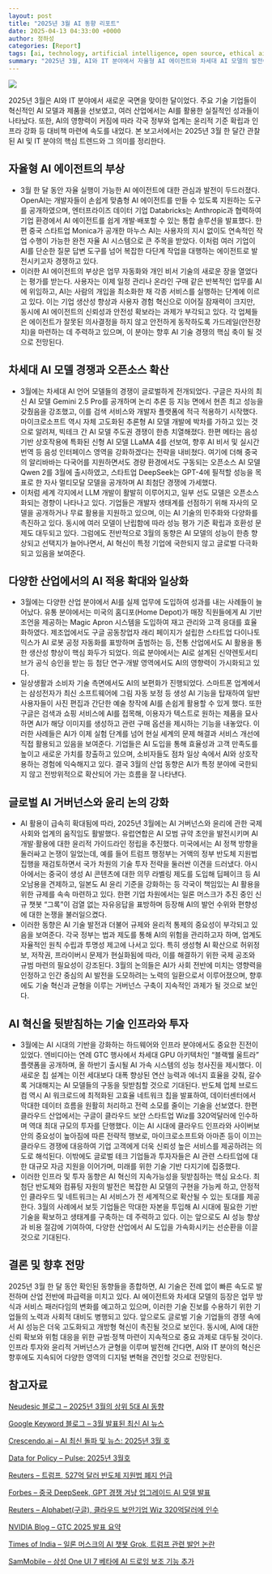 ```yaml
---
layout: post
title: "2025년 3월 AI 동향 리포트"
date: 2025-04-13 04:33:00 +0000
author: 정하성
categories: [Report]
tags: [ai, technology, artificial intelligence, open source, ethical ai, infrastructure, innovation]
summary: "2025년 3월, AI와 IT 분야에서 자율형 AI 에이전트와 차세대 AI 모델의 발전이 두드러졌습니다. 주요 기술 기업들은 혁신을 선보이며 AI의 업무 자동화와 개인 비서 기능을 강화했습니다. 이와 함께 AI에 대한 글로벌 거버넌스와 윤리적 기준 마련도 활발히 논의되었으며, 인프라 및 투자 확대를 통해 AI 혁신의 기반을 다졌습니다. AI의 확산과 더불어 규제와 윤리적 통제가 중요해지는 가운데, 기술 발전과 사회적 대비가 병행되고 있습니다."
---
```


![](https://haseong.github.io/assets/images/posts/1d44f32e7b608038a14ee86f58dcdd84.jpg)



2025년 3월은 AI와 IT 분야에서 새로운 국면을 맞이한 달이었다. 주요 기술 기업들이 혁신적인 AI 모델과 제품을 선보였고, 여러 산업에서는 AI를 활용한 실질적인 성과들이 나타났다. 또한, AI의 영향력이 커짐에 따라 각국 정부와 업계는 윤리적 기준 확립과 인프라 강화 등 대비책 마련에 속도를 내었다. 본 보고서에서는 2025년 3월 한 달간 관찰된 AI 및 IT 분야의 핵심 트렌드와 그 의미를 정리한다.

## 자율형 AI 에이전트의 부상

- 3월 한 달 동안 자율 실행이 가능한 AI 에이전트에 대한 관심과 발전이 두드러졌다. OpenAI는 개발자들이 손쉽게 맞춤형 AI 에이전트를 만들 수 있도록 지원하는 도구를 공개하였으며, 엔터프라이즈 데이터 기업 Databricks는 Anthropic과 협력하여 기업 환경에서 AI 에이전트를 쉽게 개발·배포할 수 있는 통합 솔루션을 발표했다. 한편 중국 스타트업 Monica가 공개한 마누스 AI는 사용자의 지시 없이도 연속적인 작업 수행이 가능한 완전 자율 AI 시스템으로 큰 주목을 받았다. 이처럼 여러 기업이 AI를 단순한 질문 답변 도구를 넘어 복잡한 다단계 작업을 대행하는 에이전트로 발전시키고자 경쟁하고 있다.
- 이러한 AI 에이전트의 부상은 업무 자동화와 개인 비서 기술의 새로운 장을 열었다는 평가를 받는다. 사용자는 이제 일정 관리나 온라인 구매 같은 반복적인 업무를 AI에 위임하고, AI는 사람의 개입을 최소화한 채 각종 서비스를 실행하는 단계에 이르고 있다. 이는 기업 생산성 향상과 사용자 경험 혁신으로 이어질 잠재력이 크지만, 동시에 AI 에이전트의 신뢰성과 안전성 확보라는 과제가 부각되고 있다. 각 업체들은 에이전트가 잘못된 의사결정을 하지 않고 안전하게 동작하도록 가드레일(안전장치)을 마련하는 데 주력하고 있으며, 이 분야는 향후 AI 기술 경쟁의 핵심 축이 될 것으로 전망된다.
## 차세대 AI 모델 경쟁과 오픈소스 확산

- 3월에는 차세대 AI 언어 모델들의 경쟁이 글로벌하게 전개되었다. 구글은 자사의 최신 AI 모델 Gemini 2.5 Pro를 공개하며 논리 추론 등 지능 면에서 현존 최고 성능을 갖췄음을 강조했고, 이를 검색 서비스와 개발자 플랫폼에 적극 적용하기 시작했다. 마이크로소프트 역시 자체 고도화된 추론형 AI 모델 개발에 박차를 가하고 있는 것으로 알려져, 빅테크 간 AI 모델 주도권 경쟁이 한층 치열해졌다. 한편 메타는 음성 기반 상호작용에 특화된 신형 AI 모델 LLaMA 4를 선보여, 향후 AI 비서 및 실시간 번역 등 음성 인터페이스 영역을 강화하겠다는 전략을 내비쳤다. 여기에 더해 중국의 알리바바는 다국어를 지원하면서도 경량 환경에서도 구동되는 오픈소스 AI 모델 Qwen 2를 3월에 출시하였고, 스타트업 DeepSeek는 GPT-4에 필적할 성능을 목표로 한 자사 멀티모달 모델을 공개하며 AI 최첨단 경쟁에 가세했다.
- 이처럼 세계 각지에서 LLM 개발이 활발히 이루어지고, 일부 선도 모델은 오픈소스화되는 경향이 나타나고 있다. 기업들은 개발자 생태계를 선점하기 위해 자사의 모델을 공개하거나 무료 활용을 지원하고 있으며, 이는 AI 기술의 민주화와 다양화를 촉진하고 있다. 동시에 여러 모델이 난립함에 따라 성능 평가 기준 확립과 호환성 문제도 대두되고 있다. 그럼에도 전반적으로 3월의 동향은 AI 모델의 성능이 한층 향상되고 선택지가 늘어나면서, AI 혁신이 특정 기업에 국한되지 않고 글로벌 다극화되고 있음을 보여준다.
## 다양한 산업에서의 AI 적용 확대와 일상화

- 3월에는 다양한 산업 분야에서 AI를 실제 업무에 도입하여 성과를 내는 사례들이 늘어났다. 유통 분야에서는 미국의 홈디포(Home Depot)가 매장 직원들에게 AI 기반 조언을 제공하는 Magic Apron 시스템을 도입하여 재고 관리와 고객 응대를 효율화하였다. 제조업에서도 구글 공동창업자 래리 페이지가 설립한 스타트업 다이나토믹스가 AI 로봇 공정 자동화를 표방하며 출범하는 등, 전통 산업에서도 AI 활용을 통한 생산성 향상이 핵심 화두가 되었다. 의료 분야에서는 AI로 설계된 신약렌토서티브가 공식 승인을 받는 등 첨단 연구·개발 영역에서도 AI의 영향력이 가시화되고 있다.
- 일상생활과 소비자 기술 측면에서도 AI의 보편화가 진행되었다. 스마트폰 업계에서는 삼성전자가 최신 소프트웨어에 그림 자동 보정 등 생성 AI 기능을 탑재하여 일반 사용자들이 사진 편집과 간단한 예술 창작에 AI를 손쉽게 활용할 수 있게 했다. 또한 구글은 검색과 쇼핑 서비스에 AI를 접목해, 이용자가 텍스트로 원하는 제품을 묘사하면 AI가 해당 이미지를 생성하고 관련 구매 옵션을 제시하는 기능을 내놓았다. 이러한 사례들은 AI가 이제 실험 단계를 넘어 현실 세계의 문제 해결과 서비스 개선에 직접 활용되고 있음을 보여준다. 기업들은 AI 도입을 통해 효율성과 고객 만족도를 높이고 새로운 가치를 창출하고 있으며, 소비자들도 점차 일상 속에서 AI와 상호작용하는 경험에 익숙해지고 있다. 결국 3월의 산업 동향은 AI가 특정 분야에 국한되지 않고 전방위적으로 확산되어 가는 흐름을 잘 나타낸다.
## 글로벌 AI 거버넌스와 윤리 논의 강화

- AI 활용이 급속히 확대됨에 따라, 2025년 3월에는 AI 거버넌스와 윤리에 관한 국제 사회와 업계의 움직임도 활발했다. 유럽연합은 AI 모범 규약 초안을 발전시키며 AI 개발·활용에 대한 윤리적 가이드라인 정립을 추진했다. 미국에서는 AI 정책 방향을 둘러싸고 논쟁이 일었는데, 예를 들어 트럼프 행정부는 거액의 정부 반도체 지원법 집행을 재검토하면서 국가 차원의 기술 투자 전략을 둘러싼 이견을 드러냈다. 아시아에서는 중국이 생성 AI 콘텐츠에 대한 의무 라벨링 제도를 도입해 딥페이크 등 AI 오남용을 견제하고, 일본도 AI 윤리 기준을 강화하는 등 각국이 책임있는 AI 활용을 위한 규제를 속속 마련하고 있다. 한편 기업 차원에서는 일론 머스크가 추진 중인 신규 챗봇 “그록”이 검열 없는 자유응답을 표방하며 등장해 AI의 발언 수위와 편향성에 대한 논쟁을 불러일으켰다.
- 이러한 동향은 AI 기술 발전과 더불어 규제와 윤리적 통제의 중요성이 부각되고 있음을 보여준다. 각국 정부는 법과 제도를 통해 AI의 위험을 관리하고자 하며, 업계도 자율적인 원칙 수립과 투명성 제고에 나서고 있다. 특히 생성형 AI 확산으로 허위정보, 저작권, 프라이버시 문제가 현실화됨에 따라, 이를 해결하기 위한 국제 공조와 규범 마련의 필요성이 강조된다. 3월의 논의들은 AI가 사회 전반에 미치는 영향력을 인정하고 인간 중심의 AI 발전을 도모하려는 노력의 일환으로서 이루어졌으며, 향후에도 기술 혁신과 균형을 이루는 거버넌스 구축이 지속적인 과제가 될 것으로 보인다.
## AI 혁신을 뒷받침하는 기술 인프라와 투자

- 3월에는 AI 시대의 기반을 강화하는 하드웨어와 인프라 분야에서도 중요한 진전이 있었다. 엔비디아는 연례 GTC 행사에서 차세대 GPU 아키텍처인 “블랙웰 울트라” 플랫폼을 공개하며, 올 하반기 출시될 AI 가속 시스템의 성능 청사진을 제시했다. 이 새로운 칩 설계는 이전 세대보다 대폭 향상된 연산 능력과 에너지 효율을 갖춰, 갈수록 거대해지는 AI 모델들의 구동을 뒷받침할 것으로 기대된다. 반도체 업체 브로드컴 역시 AI 워크로드에 최적화된 고효율 네트워크 칩을 발표하여, 데이터센터에서 막대한 데이터 흐름을 원활히 처리하고 전력 소모를 줄이는 기술을 선보였다. 한편 클라우드 산업에서는 구글이 클라우드 보안 스타트업 Wiz를 320억달러에 인수하며 역대 최대 규모의 투자를 단행했다. 이는 AI 시대에 클라우드 인프라와 사이버보안의 중요성이 높아짐에 따른 전략적 행보로, 마이크로소프트와 아마존 등이 이끄는 클라우드 경쟁에 대응하여 기업 고객에게 더욱 신뢰성 높은 서비스를 제공하려는 의도로 해석된다. 이밖에도 글로벌 테크 기업들과 투자자들은 AI 관련 스타트업에 대한 대규모 자금 지원을 이어가며, 미래를 위한 기술 기반 다지기에 집중했다.
- 이러한 인프라 및 투자 동향은 AI 혁신의 지속가능성을 뒷받침하는 핵심 요소다. 최첨단 반도체와 컴퓨팅 자원의 발전은 복잡한 AI 모델의 구현을 가능케 하고, 안정적인 클라우드 및 네트워크는 AI 서비스가 전 세계적으로 확산될 수 있는 토대를 제공한다. 3월의 사례에서 보듯 기업들은 막대한 자본을 투입해 AI 시대에 필요한 기반 기술을 확보하고 생태계를 구축하는 데 주력하고 있다. 이는 앞으로도 AI 성능 향상과 비용 절감에 기여하여, 다양한 산업에서 AI 도입을 가속화시키는 선순환을 이끌 것으로 기대된다.
## 결론 및 향후 전망

2025년 3월 한 달 동안 확인된 동향들을 종합하면, AI 기술은 전례 없이 빠른 속도로 발전하며 산업 전반에 파급력을 미치고 있다. AI 에이전트와 차세대 모델의 등장은 업무 방식과 서비스 패러다임의 변화를 예고하고 있으며, 이러한 기술 진보를 수용하기 위한 기업들의 노력과 사회적 대비도 병행되고 있다. 앞으로도 글로벌 기술 기업들의 경쟁 속에서 AI 성능은 더욱 고도화되고 개방형 혁신이 촉진될 것으로 보인다. 동시에, AI에 대한 신뢰 확보와 위험 대응을 위한 규범·정책 마련이 지속적으로 중요 과제로 대두될 것이다. 인프라 투자와 윤리적 거버넌스가 균형을 이루며 발전해 간다면, AI와 IT 분야의 혁신은 향후에도 지속되어 다양한 영역의 디지털 변혁을 견인할 것으로 전망된다.

## 참고자료

[Neudesic 블로그 – 2025년 3월의 상위 5대 AI 동향](https://www.neudesic.com/blog/top-5-ai-trends-march-2025/) 

[Google Keyword 블로그 – 3월 발표된 최신 AI 뉴스](https://blog.google/technology/ai/google-ai-updates-march-2025/)

[Crescendo.ai – AI 최신 돌파 및 뉴스: 2025년 3월 호](https://www.crescendo.ai/news/latest-ai-news-and-updates)

[Data for Policy – Pulse: 2025년 3월호](https://dataforpolicy.org/pulse-march-2025-issue-ais-global-crossroads-and-emerging-tech-trends/)

[Reuters – 트럼프, 527억 달러 반도체 지원법 폐지 언급](https://www.reuters.com/technology/trump-wants-kill-527-billion-semiconductor-chips-subsidy-law-2025-03-05/)

[Forbes – 중국 DeepSeek, GPT 경쟁 겨냥 업그레이드 AI 모델 발표](https://www.forbes.com/sites/chinesetech/2025/03/25/deepseek-launches-upgraded-ai-model-amid-openai-rivalry/)

[Reuters – Alphabet(구글), 클라우드 보안기업 Wiz 320억달러에 인수](https://www.reuters.com/technology/alphabet-buy-wiz-32-bln-its-biggest-deal-boost-cloud-security-2025-03-19/)

[NVIDIA Blog – GTC 2025 발표 요약](https://blogs.nvidia.com/blog/2025/03/18/gtc-2025-announcements/)

[Times of India – 일론 머스크의 AI 챗봇 Grok, 트럼프 관련 발언 논란](https://timesofindia.indiatimes.com/world/us/elon-musks-ai-chatbot-grok-sparks-controversy-over-trump-claims/articleshow/98487112.cms)

[SamMobile – 삼성 One UI 7 베타에 AI 드로잉 보조 기능 추가](https://www.sammobile.com/news/one-ui-7-beta-ai-drawing-assistance-tool-galaxy/)

